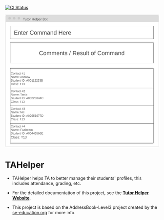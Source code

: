 [![CI Status](https://github.com/AY2324S2-CS2103T-T13-1/tp/actions/workflows/gradle.yml/badge.svg)](https://github.com/AY2324S2-CS2103T-T13-1/tp/actions)

![Ui](docs/images/Ui.png)

# TAHelper

* TAHelper helps TA to better manage their students' profiles, this includes attendance, grading, etc. 

* For the detailed documentation of this project, see the **[Tutor Helper Website]([https://se-education.org/addressbook-level3](https://ay2324s2-cs2103t-t13-1.github.io/tp/))**.
* This project is based on the AddressBook-Level3 project created by the [se-education.org](https://se-education.org#https://se-education.org/#contributing) for more info.
